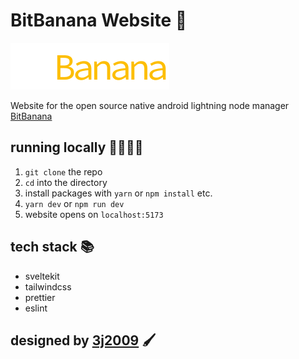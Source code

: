 # BitBanana Website 🍌

![logo](/static/images/logo.png)

Website for the open source native android lightning node manager [BitBanana](https://github.com/michaelWuensch/BitBanana)

## running locally 👨‍💻👩‍💻

1. `git clone` the repo
2. `cd` into the directory
3. install packages with `yarn` or `npm install` etc.
4. `yarn dev` or `npm run dev`
5. website opens on `localhost:5173`

## tech stack 📚

- sveltekit
- tailwindcss
- prettier
- eslint

## designed by [3j2009](https://github.com/3j2009) 🖌️
